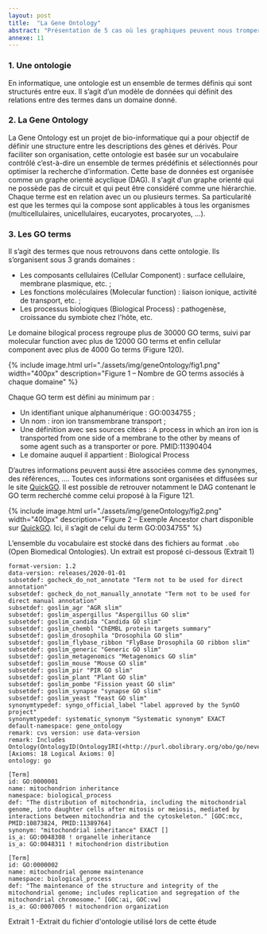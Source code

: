 ```yaml
---
layout: post
title:  "La Gene Ontology"
abstract: "Présentation de 5 cas où les graphiques peuvent nous tromper."
annexe: 11
---
```


### 1. Une ontologie

En informatique, une ontologie est un ensemble de termes définis qui sont structurés entre eux. Il s’agit d’un modèle de données qui définit des relations entre des termes dans un domaine donné.

### 2. La Gene Ontology
La Gene Ontology est un projet de bio-informatique qui a pour objectif de définir une structure entre les descriptions des gènes et dérivés.  Pour faciliter son organisation, cette ontologie est basée sur un vocabulaire contrôlé c’est-à-dire un ensemble de termes prédéfinis et sélectionnés pour optimiser la recherche d’information. Cette base de données est organisée comme un graphe orienté acyclique (DAG). Il s'agit d'un graphe orienté qui ne possède pas de circuit et qui peut être considéré comme une hiérarchie. Chaque terme est en relation avec un ou plusieurs termes. Sa particularité est que les termes qui la compose sont applicables à tous les organismes (multicellulaires, unicellulaires, eucaryotes, procaryotes, …).

### 3. Les GO terms

Il s’agit des termes que nous retrouvons dans cette ontologie. Ils s’organisent sous 3 grands domaines :

- Les composants cellulaires (Cellular Component) : surface cellulaire, membrane plasmique, etc. ;
- Les fonctions moléculaires (Molecular function) : liaison ionique, activité de transport, etc. ;
- Les processus biologiques (Biological Process) : pathogenèse, croissance du symbiote chez l'hôte, etc.

Le domaine bilogical process regroupe plus de 30000 GO terms, suivi par molecular function avec plus de 12000 GO terms et enfin cellular component avec plus de 4000 Go terms (Figure 120).

{% include image.html url="./assets/img/geneOntology/fig1.png" width="400px" description="Figure 1 – Nombre de GO terms associés à chaque domaine" %}

Chaque GO term est défini au minimum par :

- Un identifiant unique alphanumérique : GO:0034755 ;
- Un nom : iron ion transmembrane transport ; 
- Une définition avec ses sources citées : A process in which an iron ion is transported from one side of a membrane to the other by means of some agent such as a transporter or pore. PMID:11390404
- Le domaine auquel il appartient : Biological Process

D’autres informations peuvent aussi être associées comme des synonymes, des références, …. Toutes ces informations sont organisées et diffusées sur le site [QuickGO](https://www.ebi.ac.uk/QuickGO/). Il est possible de retrouver notamment le DAG contenant le GO term recherché comme celui proposé à la Figure 121. 

 {% include image.html url="./assets/img/geneOntology/fig2.png" width="400px" description="Figure 2 – Exemple Ancestor chart disponible sur <a href='https://www.ebi.ac.uk/QuickGO/GTerm?id=GO:0034755' target='_blank'>QuickGO</a>. Ici, il s’agit de celui du term GO:0034755" %}

L’ensemble du vocabulaire est stocké dans des fichiers au format `.obo` (Open Biomedical Ontologies). Un extrait est proposé ci-dessous (Extrait 1)

```
format-version: 1.2
data-version: releases/2020-01-01
subsetdef: gocheck_do_not_annotate "Term not to be used for direct annotation"
subsetdef: gocheck_do_not_manually_annotate "Term not to be used for direct manual annotation"
subsetdef: goslim_agr "AGR slim"
subsetdef: goslim_aspergillus "Aspergillus GO slim"
subsetdef: goslim_candida "Candida GO slim"
subsetdef: goslim_chembl "ChEMBL protein targets summary"
subsetdef: goslim_drosophila "Drosophila GO slim"
subsetdef: goslim_flybase_ribbon "FlyBase Drosophila GO ribbon slim"
subsetdef: goslim_generic "Generic GO slim"
subsetdef: goslim_metagenomics "Metagenomics GO slim"
subsetdef: goslim_mouse "Mouse GO slim"
subsetdef: goslim_pir "PIR GO slim"
subsetdef: goslim_plant "Plant GO slim"
subsetdef: goslim_pombe "Fission yeast GO slim"
subsetdef: goslim_synapse "synapse GO slim"
subsetdef: goslim_yeast "Yeast GO slim"
synonymtypedef: syngo_official_label "label approved by the SynGO project"
synonymtypedef: systematic_synonym "Systematic synonym" EXACT
default-namespace: gene_ontology
remark: cvs version: use data-version
remark: Includes Ontology(OntologyID(OntologyIRI(<http://purl.obolibrary.org/obo/go/never_in_taxon.owl>))) [Axioms: 18 Logical Axioms: 0]
ontology: go

[Term]
id: GO:0000001
name: mitochondrion inheritance
namespace: biological_process
def: "The distribution of mitochondria, including the mitochondrial genome, into daughter cells after mitosis or meiosis, mediated by interactions between mitochondria and the cytoskeleton." [GOC:mcc, PMID:10873824, PMID:11389764]
synonym: "mitochondrial inheritance" EXACT []
is_a: GO:0048308 ! organelle inheritance
is_a: GO:0048311 ! mitochondrion distribution

[Term]
id: GO:0000002
name: mitochondrial genome maintenance
namespace: biological_process
def: "The maintenance of the structure and integrity of the mitochondrial genome; includes replication and segregation of the mitochondrial chromosome." [GOC:ai, GOC:vw]
is_a: GO:0007005 ! mitochondrion organization
```

<figcaption>Extrait 1 -Extrait du fichier d'ontologie utilisé lors de cette étude</figcaption>
<br>